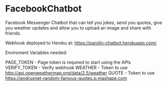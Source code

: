 # FacebookChatbot
Facebook Messenger Chatbot that can tell you jokes, send you quotes, give you weather updates and allow you to upload an image and share with friends. 

Webhook deployed to Heroku at: https://parolin-chatbot.herokuapp.com/

Enviroment Variables needed: 

PAGE_TOKEN - Page token is required to start using the APIs
VERIFY_TOKEN - Verify webhook
WEATHER - Token to use http://api.openweathermap.org/data/2.5/weather
QUOTE - Token to use https://andruxnet-random-famous-quotes.p.mashape.com



